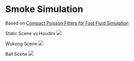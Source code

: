 # Smoke Simulation

Based on [Compact Poisson Filters for Fast Fluid Simulation](https://dl.acm.org/doi/pdf/10.1145/3528233.3530737)

Static Scene vs Houdini
![](compare_houdini.gif)

Wukong Scene
![](stick.gif)

Ball Scene
![](result.gif)
